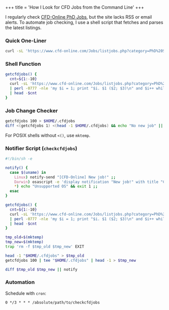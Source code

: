 +++
title = 'How I Look for CFD Jobs from the Command Line'
+++

I regularly check [CFD-Online PhD Jobs](https://www.cfd-online.com/Jobs/listjobs.php?category=PhD%20Studentship), but the site lacks RSS or email alerts. To automate job checking, I use a shell script that fetches and parses the latest listings.

### Quick One-Liner

```sh
curl -sL 'https://www.cfd-online.com/Jobs/listjobs.php?category=PhD%20Studentship' | perl -0777 -nle 'my $i = 1; print "$i. $1 ($2; $3)\n" and $i++ while /<a href="showjob\.php\?record_id=\d+">(.*?)<\/a>.*?<I>(.*?)<\/I><br>\s*(.*?)<br>/gs' | head -10
```

### Shell Function

```sh
getcfdjobs() {
  cnt=${1:-10}
  curl -sL 'https://www.cfd-online.com/Jobs/listjobs.php?category=PhD%20Studentship' \
  | perl -0777 -nle 'my $i = 1; print "$i. $1 ($2; $3)\n" and $i++ while /<a href="showjob\.php\?record_id=\d+">(.*?)<\/a>.*?<I>(.*?)<\/I><br>\s*(.*?)<br>/gs' \
  | head -$cnt
}
```

### Job Change Checker

```sh
getcfdjobs 100 > $HOME/.cfdjobs
diff <(getcfdjobs 1) <(head -1 $HOME/.cfdjobs) && echo "No new job" || echo "New job detected"
```

For POSIX shells without `<()`, use `mktemp`.

### Notifier Script (`checkcfdjobs`)

```sh
#!/bin/sh -e

notify() {
  case $(uname) in
    Linux) notify-send "[CFD-Online] New job!" ;;
    Darwin) osascript -e 'display notification "New job!" with title "CFD-Online"' ;;
    *) echo "Unsupported OS" && exit 1 ;;
  esac
}

getcfdjobs() {
  cnt=${1:-10}
  curl -sL 'https://www.cfd-online.com/Jobs/listjobs.php?category=PhD%20Studentship' \
  | perl -0777 -nle 'my $i = 1; print "$i. $1 ($2; $3)\n" and $i++ while /<a href="showjob\.php\?record_id=\d+">(.*?)<\/a>.*?<I>(.*?)<\/I><br>\s*(.*?)<br>/gs' \
  | head -$cnt
}

tmp_old=$(mktemp)
tmp_new=$(mktemp)
trap 'rm -f $tmp_old $tmp_new' EXIT

head -1 "$HOME/.cfdjobs" > $tmp_old
getcfdjobs 100 | tee "$HOME/.cfdjobs" | head -1 > $tmp_new

diff $tmp_old $tmp_new || notify
```

### Automation

Schedule with `cron`:

```cron
0 */3 * * * /absolute/path/to/checkcfdjobs
```
